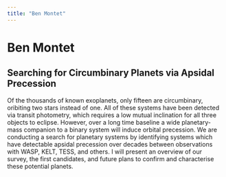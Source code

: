 ```yaml
---
title: "Ben Montet"
---
```


# Ben Montet
## Searching for Circumbinary Planets via Apsidal Precession

Of the thousands of known exoplanets, only fifteen are circumbinary, oribiting two stars instead of one. All of these systems have been detected via transit photometry, which requires a low mutual inclination for all three objects to eclipse. However, over a long time baseline a wide planetary-mass companion to a binary system will induce orbital precession. We are conducting a search for planetary systems by identifying systems which have detectable apsidal precession over decades between observations with WASP, KELT, TESS, and others. I will present an overview of our survey, the first candidates, and future plans to confirm and characterise these potential planets.
